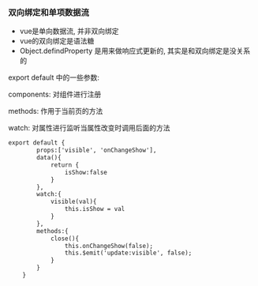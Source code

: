### 双向绑定和单项数据流

- vue是单向数据流, 并非双向绑定
- vue的双向绑定是语法糖
- Object.defindProperty 是用来做响应式更新的, 其实是和双向绑定是没关系的



export default 中的一些参数:

components: 对组件进行注册

methods: 作用于当前页的方法

watch: 对属性进行监听当属性改变时调用后面的方法

```html
export default {
        props:['visible', 'onChangeShow'],
        data(){
            return {
                isShow:false
            }
        },
        watch:{
            visible(val){
                this.isShow = val
            }
        },
        methods:{
            close(){
                this.onChangeShow(false);
                this.$emit('update:visible', false);
            }
        }
    }
```

